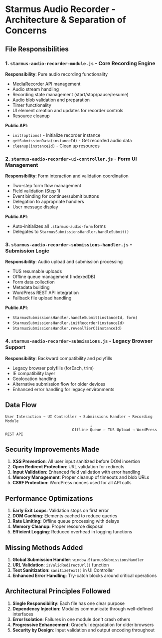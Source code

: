 # Starmus Audio Recorder - Architecture & Separation of Concerns

## File Responsibilities

### 1. `starmus-audio-recorder-module.js` - Core Recording Engine
**Responsibility**: Pure audio recording functionality
- MediaRecorder API management
- Audio stream handling
- Recording state management (start/stop/pause/resume)
- Audio blob validation and preparation
- Timer functionality
- UI element creation and updates for recorder controls
- Resource cleanup

**Public API**:
- `init(options)` - Initialize recorder instance
- `getSubmissionData(instanceId)` - Get recorded audio data
- `cleanup(instanceId)` - Clean up resources

### 2. `starmus-audio-recorder-ui-controller.js` - Form UI Management
**Responsibility**: Form interaction and validation coordination
- Two-step form flow management
- Field validation (Step 1)
- Event binding for continue/submit buttons
- Delegation to appropriate handlers
- User message display

**Public API**:
- Auto-initializes all `.starmus-audio-form` forms
- Delegates to `StarmusSubmissionsHandler.handleSubmit()`

### 3. `starmus-audio-recorder-submissions-handler.js` - Submission Logic
**Responsibility**: Audio upload and submission processing
- TUS resumable uploads
- Offline queue management (IndexedDB)
- Form data collection
- Metadata building
- WordPress REST API integration
- Fallback file upload handling

**Public API**:
- `StarmusSubmissionsHandler.handleSubmit(instanceId, form)`
- `StarmusSubmissionsHandler.initRecorder(instanceId)`
- `StarmusSubmissionsHandler.revealTierC(instanceId)`

### 4. `starmus-audio-recorder-submissions.js` - Legacy Browser Support
**Responsibility**: Backward compatibility and polyfills
- Legacy browser polyfills (forEach, trim)
- IE compatibility layer
- Geolocation handling
- Alternative submission flow for older devices
- Enhanced error handling for legacy environments

## Data Flow

```
User Interaction → UI Controller → Submissions Handler → Recording Module
                                      ↓
                              Offline Queue ← TUS Upload → WordPress REST API
```

## Security Improvements Made

1. **XSS Prevention**: All user input sanitized before DOM insertion
2. **Open Redirect Protection**: URL validation for redirects
3. **Input Validation**: Enhanced field validation with error handling
4. **Memory Management**: Proper cleanup of timeouts and blob URLs
5. **CSRF Protection**: WordPress nonces used for all API calls

## Performance Optimizations

1. **Early Exit Loops**: Validation stops on first error
2. **DOM Caching**: Elements cached to reduce queries
3. **Rate Limiting**: Offline queue processing with delays
4. **Memory Cleanup**: Proper resource disposal
5. **Efficient Logging**: Reduced overhead in logging functions

## Missing Methods Added

1. **Global Submission Handler**: `window.StarmusSubmissionsHandler`
2. **URL Validation**: `isValidRedirectUrl()` function
3. **Text Sanitization**: `sanitizeText()` in UI Controller
4. **Enhanced Error Handling**: Try-catch blocks around critical operations

## Architectural Principles Followed

1. **Single Responsibility**: Each file has one clear purpose
2. **Dependency Injection**: Modules communicate through well-defined interfaces
3. **Error Isolation**: Failures in one module don't crash others
4. **Progressive Enhancement**: Graceful degradation for older browsers
5. **Security by Design**: Input validation and output encoding throughout
